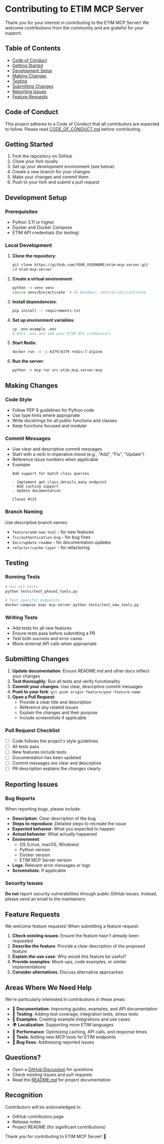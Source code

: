 # Contributing to ETIM MCP Server

Thank you for your interest in contributing to the ETIM MCP Server! We welcome contributions from the community and are grateful for your support.

## Table of Contents

- [Code of Conduct](#code-of-conduct)
- [Getting Started](#getting-started)
- [Development Setup](#development-setup)
- [Making Changes](#making-changes)
- [Testing](#testing)
- [Submitting Changes](#submitting-changes)
- [Reporting Issues](#reporting-issues)
- [Feature Requests](#feature-requests)

## Code of Conduct

This project adheres to a Code of Conduct that all contributors are expected to follow. Please read [CODE_OF_CONDUCT.md](CODE_OF_CONDUCT.md) before contributing.

## Getting Started

1. Fork the repository on GitHub
2. Clone your fork locally
3. Set up your development environment (see below)
4. Create a new branch for your changes
5. Make your changes and commit them
6. Push to your fork and submit a pull request

## Development Setup

### Prerequisites

- Python 3.11 or higher
- Docker and Docker Compose
- ETIM API credentials (for testing)

### Local Development

1. **Clone the repository**:
   ```bash
   git clone https://github.com/YOUR_USERNAME/etim-mcp-server.git
   cd etim-mcp-server
   ```

2. **Create a virtual environment**:
   ```bash
   python -m venv venv
   source venv/bin/activate  # On Windows: venv\Scripts\activate
   ```

3. **Install dependencies**:
   ```bash
   pip install -r requirements.txt
   ```

4. **Set up environment variables**:
   ```bash
   cp .env.example .env
   # Edit .env and add your ETIM API credentials
   ```

5. **Start Redis**:
   ```bash
   docker run -d -p 6379:6379 redis:7-alpine
   ```

6. **Run the server**:
   ```bash
   python -m mcp run src.etim_mcp.server:mcp
   ```

## Making Changes

### Code Style

- Follow PEP 8 guidelines for Python code
- Use type hints where appropriate
- Write docstrings for all public functions and classes
- Keep functions focused and modular

### Commit Messages

- Use clear and descriptive commit messages
- Start with a verb in imperative mood (e.g., "Add", "Fix", "Update")
- Reference issue numbers when applicable
- Example:
  ```
  Add support for batch class queries

  - Implement get_class_details_many endpoint
  - Add caching support
  - Update documentation

  Closes #123
  ```

### Branch Naming

Use descriptive branch names:
- `feature/add-new-tool` - for new features
- `fix/authentication-bug` - for bug fixes
- `docs/update-readme` - for documentation updates
- `refactor/cache-layer` - for refactoring

## Testing

### Running Tests

```bash
# Run all tests
python tests/test_phase2_tools.py

# Test specific endpoints
docker-compose exec mcp-server python tests/test_new_tools.py
```

### Writing Tests

- Add tests for all new features
- Ensure tests pass before submitting a PR
- Test both success and error cases
- Mock external API calls when appropriate

## Submitting Changes

1. **Update documentation**: Ensure README.md and other docs reflect your changes
2. **Test thoroughly**: Run all tests and verify functionality
3. **Commit your changes**: Use clear, descriptive commit messages
4. **Push to your fork**: `git push origin feature/your-feature-name`
5. **Open a Pull Request**:
   - Provide a clear title and description
   - Reference any related issues
   - Explain the changes and their purpose
   - Include screenshots if applicable

### Pull Request Checklist

- [ ] Code follows the project's style guidelines
- [ ] All tests pass
- [ ] New features include tests
- [ ] Documentation has been updated
- [ ] Commit messages are clear and descriptive
- [ ] PR description explains the changes clearly

## Reporting Issues

### Bug Reports

When reporting bugs, please include:

- **Description**: Clear description of the bug
- **Steps to reproduce**: Detailed steps to recreate the issue
- **Expected behavior**: What you expected to happen
- **Actual behavior**: What actually happened
- **Environment**:
  - OS (Linux, macOS, Windows)
  - Python version
  - Docker version
  - ETIM MCP Server version
- **Logs**: Relevant error messages or logs
- **Screenshots**: If applicable

### Security Issues

**Do not** report security vulnerabilities through public GitHub issues. Instead, please send an email to the maintainers.

## Feature Requests

We welcome feature requests! When submitting a feature request:

1. **Check existing issues**: Ensure the feature hasn't already been requested
2. **Describe the feature**: Provide a clear description of the proposed feature
3. **Explain the use case**: Why would this feature be useful?
4. **Provide examples**: Mock-ups, code examples, or similar implementations
5. **Consider alternatives**: Discuss alternative approaches

## Areas Where We Need Help

We're particularly interested in contributions in these areas:

- 📝 **Documentation**: Improving guides, examples, and API documentation
- 🧪 **Testing**: Adding test coverage, integration tests, stress tests
- 🎨 **Examples**: Creating example integrations and use cases
- 🌍 **Localization**: Supporting more ETIM languages
- 🚀 **Performance**: Optimizing caching, API calls, and response times
- 🔧 **Tools**: Adding new MCP tools for ETIM endpoints
- 🐛 **Bug fixes**: Addressing reported issues

## Questions?

- Open a [GitHub Discussion](https://github.com/ziouzitsou/etim-mcp-server/discussions) for questions
- Check existing issues and pull requests
- Read the [README.md](README.md) for project documentation

## Recognition

Contributors will be acknowledged in:
- GitHub contributors page
- Release notes
- Project README (for significant contributions)

Thank you for contributing to ETIM MCP Server! 🎉
